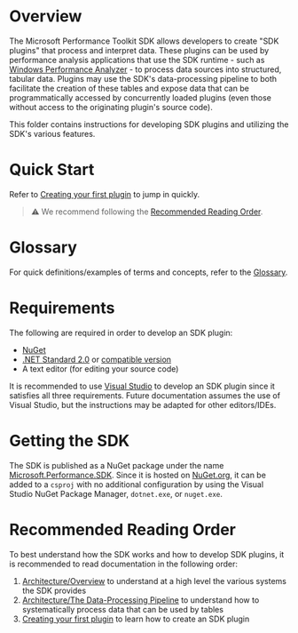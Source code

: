 # Overview
The Microsoft Performance Toolkit SDK allows developers to create "SDK plugins" that process and interpret data. 
These plugins can be used by performance analysis applications that use the SDK runtime - such as [Windows Performance Analyzer](https://docs.microsoft.com/en-us/windows-hardware/test/wpt/windows-performance-analyzer) - to process data sources into structured, tabular data. Plugins may use the SDK's data-processing pipeline to both facilitate the creation of these tables and expose data that can be programmatically accessed by concurrently loaded plugins (even those without access to the originating plugin's source code).

This folder contains instructions for developing SDK plugins and utilizing the SDK's various features.

# Quick Start
Refer to [Creating your first plugin](Using-the-SDK/Creating-your-plugin.md) to jump in quickly.

> ⚠️ We recommend following the [Recommended Reading Order](#recommended-reading-order).

# Glossary

For quick definitions/examples of terms and concepts, refer to the [Glossary](./Glossary.md). 

# Requirements
The following are required in order to develop an SDK plugin:
* [NuGet](https://www.nuget.org/downloads)
* [.NET Standard 2.0](https://dotnet.microsoft.com/download/visual-studio-sdks) or [compatible version](https://docs.microsoft.com/en-us/dotnet/standard/net-standard?tabs=net-standard-1-0#tabpanel_1_net-standard-2-0)
* A text editor (for editing your source code)

It is recommended to use [Visual Studio](https://visualstudio.microsoft.com/downloads/) to develop an SDK plugin since it satisfies all three requirements. Future documentation assumes the use of Visual Studio, but the instructions may be adapted for other editors/IDEs.

# Getting the SDK
The SDK is published as a NuGet package under the name [Microsoft.Performance.SDK](https://www.nuget.org/packages/Microsoft.Performance.SDK/). 
Since it is hosted on [NuGet.org](https://www.nuget.org/), it can be added to a `csproj` with no additional configuration by using 
the Visual Studio NuGet Package Manager, `dotnet.exe`, or `nuget.exe`.

# Recommended Reading Order
To best understand how the SDK works and how to develop SDK plugins, it is recommended to read documentation in the following order:
1. [Architecture/Overview](./Architecture/README.md) to understand at a high level the various systems the SDK provides
2. [Architecture/The Data-Processing Pipeline](./Architecture/The-Data-Processing-Pipeline.md) to understand how to systematically process data that 
can be used by tables
3. [Creating your first plugin](Using-the-SDK/Creating-your-plugin.md) to learn how to create an SDK plugin
